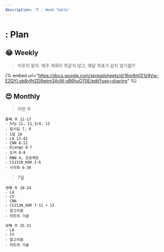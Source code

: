 ```yaml
---
description: 'P : Week Table'
---
```


# : Plan

## 😂 Weekly

> 미루지 말자. 매주 계획이 똑같지 않고, 매달 목표가 같지 않기를!!!

{% embed url="https://docs.google.com/spreadsheets/d/16m9m121z9Vw-EZQYLgb8yfHZD9wtm3AcW-xB6huO70E/edit?usp=sharing" %}



## 😍 Monthly  

> 이번 주

```text
둘째 주 11-17
- hfp 11, 11_3/4, 12
- 밑시딥 7, 8
- 1일 1A
- LA 13-42
- CNN 8-11
- Django 0-7
- 도커 0-8
- RNN 4, 프로젝트
- CS231N_KOR 2-6
- 시각화 6-30
```



> 7월

```text
셋째 주 18-24
- LA 
- CV
- CNN 
- CS213N_KOR 7-11 + 13
- 알고리즘
- 차트의 기술

넷째 주 25-31
- LA 
- CV
- 알고리즘
- 차트의 기술
```



